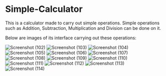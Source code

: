 # Simple-Calculator
This is a calculator made to carry out simple operations.
Simple operations such as Addition, Subtraction, Multiplication and Division can be done on it.


Below are images of its interface carrying out these operations:

![Screenshot (102)](https://user-images.githubusercontent.com/112253201/188523124-2331cb3b-75c1-4c59-b456-cea5c7301570.png)
![Screenshot (103)](https://user-images.githubusercontent.com/112253201/188523134-38c44a48-bd72-4009-969a-c41bfd01fb9a.png)
![Screenshot (104)](https://user-images.githubusercontent.com/112253201/188523139-1e5ea651-16d2-4867-9b5c-5711f3c96f1d.png)
![Screenshot (105)](https://user-images.githubusercontent.com/112253201/188522983-3f5c3eee-6577-406d-a86b-c9609561fe4f.png)
![Screenshot (106)](https://user-images.githubusercontent.com/112253201/188522998-99862f5b-7ebb-432f-9416-f59f99e86ed4.png)
![Screenshot (107)](https://user-images.githubusercontent.com/112253201/188523015-8191d63b-02ae-4abd-85b9-7e780d60d28e.png)
![Screenshot (108)](https://user-images.githubusercontent.com/112253201/188523031-8b766a2b-dc66-4c2e-a30e-205bd0bc11c0.png)
![Screenshot (109)](https://user-images.githubusercontent.com/112253201/188523073-22cae818-2b2a-48a6-9554-f1af8ec5e94a.png)
![Screenshot (110)](https://user-images.githubusercontent.com/112253201/188523078-4e413f52-4a81-43e5-94cd-ac216c1d3620.png)
![Screenshot (111)](https://user-images.githubusercontent.com/112253201/188523092-324b3836-cd7f-4171-adc5-ec99912e2826.png)
![Screenshot (112)](https://user-images.githubusercontent.com/112253201/188523098-dc9acdf8-369a-47ce-860d-bd92def35c89.png)
![Screenshot (113)](https://user-images.githubusercontent.com/112253201/188523102-df97cd04-3918-4871-95d9-885f8af6e881.png)
![Screenshot (114)](https://user-images.githubusercontent.com/112253201/188523106-31957e51-308a-4c51-be3a-88691428e266.png)

